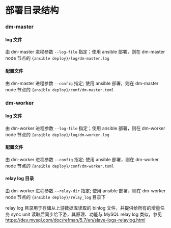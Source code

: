 部署目录结构
===

### dm-master

#### log 文件

由 dm-master 进程参数 `--log-file` 指定；使用 ansible 部署，则在 dm-master node 节点的 `{ansible deploy}/log/dm-master.log`

#### 配置文件

由 dm-master 进程参数 `--config` 指定; 使用 ansible 部署，则在 dm-master node 节点的 `{ansible deploy}/conf/dm-master.toml`

### dm-worker

#### log 文件

由 dm-worker 进程参数 `--log-file` 指定；使用 ansible 部署，则在 dm-worker node 节点的 `{ansible deploy}/log/dm-worker.log`

#### 配置文件

由 dm-worker 进程参数 `--config` 指定; 使用 ansible 部署，则在 dm-worker node 节点的 `{ansible deploy}/conf/dm-worker.toml`

#### relay log 目录

由 dm-worker 进程参数 `--relay-dir` 指定; 使用 ansible 部署，则在 dm-worker node 节点的 `{ansible deploy}/relay_log` 目录下

relay log 目录用于存储从上游数据库读取的 binlog 文件，并提供给所有的增量任务 sync unit 读取后同步给下游，其原理、功能与 MySQL relay log 类似，参见 <https://dev.mysql.com/doc/refman/5.7/en/slave-logs-relaylog.html>

